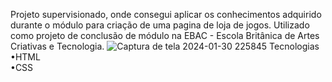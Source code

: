 Projeto supervisionado, onde consegui aplicar os conhecimentos adquirido durante o módulo para criação de uma pagina de loja de jogos. Utilizado como projeto de conclusão de módulo na EBAC - Escola Britânica de Artes Criativas e Tecnologia.
![Captura de tela 2024-01-30 225845](https://github.com/LucasGMads/GameShop/assets/112969295/a2d93fa2-0a5d-411c-92f6-ecebda54535e)
Tecnologias  
•HTML  
•CSS
